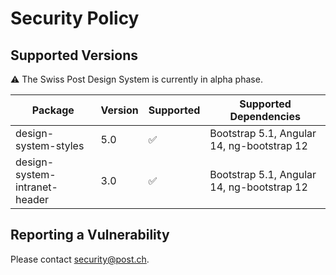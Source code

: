 # Security Policy

## Supported Versions

⚠️ The Swiss Post Design System is currently in alpha phase.

| Package                       | Version | Supported          | Supported Dependencies                     |
| ----------------------------- | ------- | ------------------ | ------------------------------------------ |
| design-system-styles          | 5.0     | :white_check_mark: | Bootstrap 5.1, Angular 14, ng-bootstrap 12 |
| design-system-intranet-header | 3.0     | :white_check_mark: | Bootstrap 5.1, Angular 14, ng-bootstrap 12 |

## Reporting a Vulnerability

Please contact [security@post.ch](mailto:security@post.ch).
